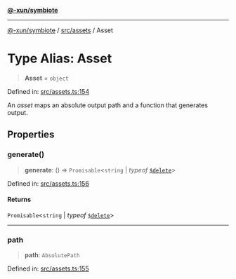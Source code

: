 [**@-xun/symbiote**](../../../README.md)

***

[@-xun/symbiote](../../../README.md) / [src/assets](../README.md) / Asset

# Type Alias: Asset

> **Asset** = `object`

Defined in: [src/assets.ts:154](https://github.com/Xunnamius/symbiote/blob/c0ad42f4c6445e4425455b816e9c7314dfae3311/src/assets.ts#L154)

An _asset_ maps an absolute output path and a function that generates output.

## Properties

### generate()

> **generate**: () => `Promisable`\<`string` \| *typeof* [`$delete`](../variables/$delete.md)\>

Defined in: [src/assets.ts:156](https://github.com/Xunnamius/symbiote/blob/c0ad42f4c6445e4425455b816e9c7314dfae3311/src/assets.ts#L156)

#### Returns

`Promisable`\<`string` \| *typeof* [`$delete`](../variables/$delete.md)\>

***

### path

> **path**: `AbsolutePath`

Defined in: [src/assets.ts:155](https://github.com/Xunnamius/symbiote/blob/c0ad42f4c6445e4425455b816e9c7314dfae3311/src/assets.ts#L155)
